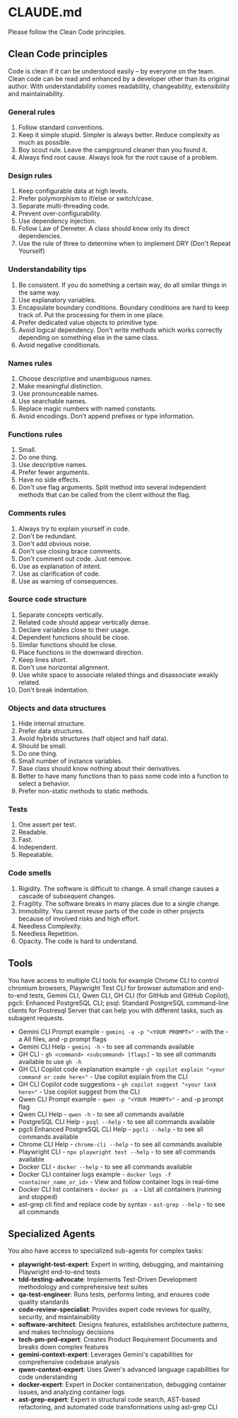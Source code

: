 # CLAUDE.md

Please follow the Clean Code principles.

## Clean Code principles

Code is clean if it can be understood easily – by everyone on the team. Clean code can be read and enhanced by a developer other than its original author. With understandability comes readability, changeability, extensibility and maintainability.

### General rules

1. Follow standard conventions.
2. Keep it simple stupid. Simpler is always better. Reduce complexity as much as possible.
3. Boy scout rule. Leave the campground cleaner than you found it.
4. Always find root cause. Always look for the root cause of a problem.

### Design rules

1. Keep configurable data at high levels.
2. Prefer polymorphism to if/else or switch/case.
3. Separate multi-threading code.
4. Prevent over-configurability.
5. Use dependency injection.
6. Follow Law of Demeter. A class should know only its direct dependencies.
7. Use the rule of three to determine when to implement DRY (Don't Repeat Yourself)

### Understandability tips

1. Be consistent. If you do something a certain way, do all similar things in the same way.
2. Use explanatory variables.
3. Encapsulate boundary conditions. Boundary conditions are hard to keep track of. Put the processing for them in one place.
4. Prefer dedicated value objects to primitive type.
5. Avoid logical dependency. Don't write methods which works correctly depending on something else in the same class.
6. Avoid negative conditionals.

### Names rules

1. Choose descriptive and unambiguous names.
2. Make meaningful distinction.
3. Use pronounceable names.
4. Use searchable names.
5. Replace magic numbers with named constants.
6. Avoid encodings. Don't append prefixes or type information.

### Functions rules

1. Small.
2. Do one thing.
3. Use descriptive names.
4. Prefer fewer arguments.
5. Have no side effects.
6. Don't use flag arguments. Split method into several independent methods that can be called from the client without the flag.

### Comments rules

1. Always try to explain yourself in code.
2. Don't be redundant.
3. Don't add obvious noise.
4. Don't use closing brace comments.
5. Don't comment out code. Just remove.
6. Use as explanation of intent.
7. Use as clarification of code.
8. Use as warning of consequences.

### Source code structure

1. Separate concepts vertically.
2. Related code should appear vertically dense.
3. Declare variables close to their usage.
4. Dependent functions should be close.
5. Similar functions should be close.
6. Place functions in the downward direction.
7. Keep lines short.
8. Don't use horizontal alignment.
9. Use white space to associate related things and disassociate weakly related.
10. Don't break indentation.

### Objects and data structures

1. Hide internal structure.
2. Prefer data structures.
3. Avoid hybrids structures (half object and half data).
4. Should be small.
5. Do one thing.
6. Small number of instance variables.
7. Base class should know nothing about their derivatives.
8. Better to have many functions than to pass some code into a function to select a behavior.
9. Prefer non-static methods to static methods.

### Tests

1. One assert per test.
2. Readable.
3. Fast.
4. Independent.
5. Repeatable.

### Code smells

1. Rigidity. The software is difficult to change. A small change causes a cascade of subsequent changes.
2. Fragility. The software breaks in many places due to a single change.
3. Immobility. You cannot reuse parts of the code in other projects because of involved risks and high effort.
4. Needless Complexity.
5. Needless Repetition.
6. Opacity. The code is hard to understand.

## Tools

You have access to multiple CLI tools for example Chrome CLI to control chromium browsers, Playwright Test CLI for browser automation and end-to-end tests, Gemini CLI, Qwen CLI, GH CLI (for GitHub and GitHub Copilot), pgcli: Enhanced PostgreSQL CLI; psql: Standard PostgreSQL command-line clients for Postresql Server that can help you with different tasks, such as subagent requests.

- Gemini CLI Prompt example - `gemini -a -p "<YOUR PROMPT>"` - with the -a All files, and -p prompt flags
- Gemini CLI Help - `gemini -h` - to see all commands available
- GH CLI - `gh <command> <subcommand> [flags]` - to see all commands available to use `gh -h`
- GH CLI Copilot code explanation example - `gh copilot explain "<your command or code here>"` - Use copilot explain from the CLI
- GH CLI Copilot code suggestions - `gh copilot suggest "<your task here>"` - Use copilot suggest from the CLI
- Qwen CLI Prompt example - `qwen -p "<YOUR PROMPT>"` - and -p prompt flag
- Qwen CLI Help - `qwen -h` - to see all commands available
- PostgreSQL CLI Help - `psql --help` - to see all commands available
- pgcli Enhanced PostgreSQL CLI Help - `pgcli --help` - to see all commands available
- Chrome CLI Help - `chrome-cli --help` - to see all commands available
- Playwright CLI - `npx playwright test --help` - to see all commands available
- Docker CLI - `docker --help` - to see all commands available
- Docker CLI container logs example - `docker logs -f <container_name_or_id>` - View and follow container logs in real-time
- Docker CLI list containers - `docker ps -a` - List all containers (running and stopped)
- ast-grep cli find and replace code by syntax - `ast-grep --help` - to see all commands

## Specialized Agents

You also have access to specialized sub-agents for complex tasks:

- **playwright-test-expert**: Expert in writing, debugging, and maintaining Playwright end-to-end tests
- **tdd-testing-advocate**: Implements Test-Driven Development methodology and comprehensive test suites  
- **qa-test-engineer**: Runs tests, performs linting, and ensures code quality standards
- **code-review-specialist**: Provides expert code reviews for quality, security, and maintainability
- **software-architect**: Designs features, establishes architecture patterns, and makes technology decisions
- **tech-pm-prd-expert**: Creates Product Requirement Documents and breaks down complex features
- **gemini-context-expert**: Leverages Gemini's capabilities for comprehensive codebase analysis
- **qwen-context-expert**: Uses Qwen's advanced language capabilities for code understanding
- **docker-expert**: Expert in Docker containerization, debugging container issues, and analyzing container logs
- **ast-grep-expert**: Expert in structural code search, AST-based refactoring, and automated code transformations using ast-grep CLI
